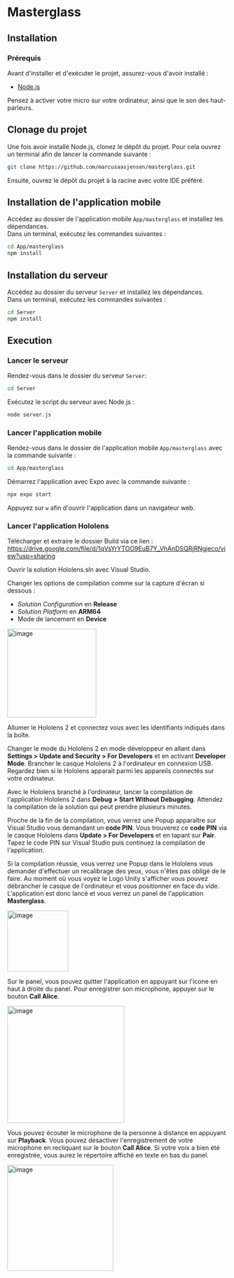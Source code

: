 # Masterglass

## Installation
### Prérequis
Avant d'installer et d'exécuter le projet, assurez-vous d'avoir installé :
- [Node.js](https://nodejs.org/en/download)

Pensez à activer votre micro sur votre ordinateur, ainsi que le son des haut-parleurs.

## Clonage du projet
Une fois avoir installé Node.js, clonez le dépôt du projet.
Pour cela ouvrez un terminal afin de lancer la commande suivante :   

```sh
git clone https://github.com/marcusaasjensen/masterglass.git
```
Ensuite, ouvrez le dépôt du projet à la racine avec votre IDE préféré.

## Installation de l'application mobile
Accédez au dossier de l'application mobile `App/masterglass` et installez les dépendances.  
Dans un terminal, exécutez les commandes suivantes : 

```sh
cd App/masterglass
npm install
```

## Installation du serveur
Accédez au dossier du serveur `Server` et installez les dépendances.  
Dans un terminal, exécutez les commandes suivantes : 

```sh
cd Server
npm install
```

## Execution
### Lancer le serveur
Rendez-vous dans le dossier du serveur `Server`:

```sh
cd Server
```

Exécutez le script du serveur avec Node.js :

```sh
node server.js
```

### Lancer l'application mobile

Rendez-vous dans le dossier de l'application mobile `App/masterglass` avec la commande suivante :
```sh
cd App/masterglass
```

Démarrez l'application avec Expo avec la commande suivante :
```sh
npx expo start
```
Appuyez sur `w` afin d'ouvrir l'application dans un navigateur web.

### Lancer l'application Hololens

Télécharger et extraire le dossier Build via ce lien : https://drive.google.com/file/d/1qVsYrYTOO9EuB7Y_VhAnDSQRjRNgjeco/view?usp=sharing

Ouvrir la solution Hololens.sln avec Visual Studio.

Changer les options de compilation comme sur la capture d'écran si dessous :
- *Solution Configuration* en **Release**
- *Solution Platform* en **ARM64**
- Mode de lancement en **Device**

<img width="203" alt="image" src="https://github.com/user-attachments/assets/392fd198-ae1c-4068-a6a2-69df7c8d3199" />

Allumer le Hololens 2 et connectez vous avec les identifiants indiqués dans la boîte.

Changer le mode du Hololens 2 en mode développeur en allant dans **Settings > Update and Security > For Developers** et en activant **Developer Mode**. 
Brancher le casque Hololens 2 à l'ordinateur en connexion USB. Regardez bien si le Hololens apparait parmi les appareils connectés sur votre ordinateur.

Avec le Hololens branché à l'ordinateur, lancer la compilation de l'application Hololens 2 dans **Debug > Start Without Debugging**.
Attendez la compilation de la solution qui peut prendre plusieurs minutes.

Proche de la fin de la compilation, vous verrez une Popup apparaître sur Visual Studio vous demandant un **code PIN**. Vous trouverez ce **code PIN** via le casque Hololens dans **Update > For Developers** et en tapant sur **Pair**. Tapez le code PIN sur Visual Studio puis continuez la compilation de l'application.

Si la compilation réussie, vous verrez une Popup dans le Hololens vous demander d'effectuer un recalibrage des yeux, vous n'êtes pas obligé de le faire. Au moment où vous voyez le Logo Unity s'afficher vous pouvez débrancher le casque de l'ordinateur et vous positionner en face du vide. L'application est donc lancé et vous verrez un panel de l'application **Masterglass**.

<img width="139" alt="image" src="https://github.com/user-attachments/assets/009bfa3a-484f-411d-9540-a6679e95cf89" />

Sur le panel, vous pouvez quitter l'application en appuyant sur l'icone en haut à droite du panel.
Pour enregistrer son microphone, appuyer sur le bouton **Call Alice**.

<img width="267" alt="image" src="https://github.com/user-attachments/assets/78fc9063-85a1-471b-95f8-22a162a92e33" />


Vous pouvez écouter le microphone de la personne à distance en appuyant sur **Playback**.
Vous pouvez désactiver l'enregistrement de votre microphone en recliquant sur le bouton **Call Alice**. Si votre voix a bien été enregistrée, vous aurez le répertoire affiché en texte en bas du panel.

<img width="242" alt="image" src="https://github.com/user-attachments/assets/fd0ddfd5-40e2-45cb-bdc9-a5ab1e66fd44" />


